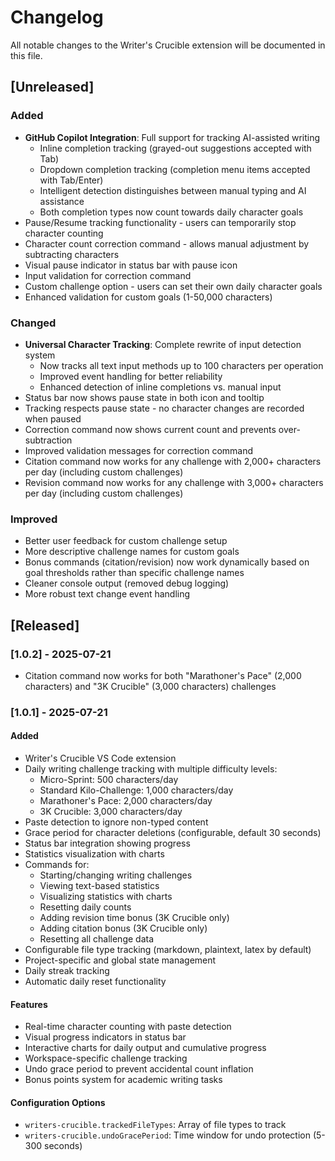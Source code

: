 # Changelog

All notable changes to the Writer's Crucible extension will be documented in this file.


## [Unreleased]

### Added
- **GitHub Copilot Integration**: Full support for tracking AI-assisted writing
  - Inline completion tracking (grayed-out suggestions accepted with Tab)
  - Dropdown completion tracking (completion menu items accepted with Tab/Enter)
  - Intelligent detection distinguishes between manual typing and AI assistance
  - Both completion types now count towards daily character goals
- Pause/Resume tracking functionality - users can temporarily stop character counting
- Character count correction command - allows manual adjustment by subtracting characters
- Visual pause indicator in status bar with pause icon
- Input validation for correction command
- Custom challenge option - users can set their own daily character goals
- Enhanced validation for custom goals (1-50,000 characters)

### Changed
- **Universal Character Tracking**: Complete rewrite of input detection system
  - Now tracks all text input methods up to 100 characters per operation
  - Improved event handling for better reliability
  - Enhanced detection of inline completions vs. manual input
- Status bar now shows pause state in both icon and tooltip
- Tracking respects pause state - no character changes are recorded when paused
- Correction command now shows current count and prevents over-subtraction
- Improved validation messages for correction command
- Citation command now works for any challenge with 2,000+ characters per day (including custom challenges)
- Revision command now works for any challenge with 3,000+ characters per day (including custom challenges)

### Improved
- Better user feedback for custom challenge setup
- More descriptive challenge names for custom goals
- Bonus commands (citation/revision) now work dynamically based on goal thresholds rather than specific challenge names
- Cleaner console output (removed debug logging)
- More robust text change event handling

## [Released]

### [1.0.2] - 2025-07-21

- Citation command now works for both "Marathoner's Pace" (2,000 characters) and "3K Crucible" (3,000 characters) challenges

### [1.0.1] - 2025-07-21

#### Added
- Writer's Crucible VS Code extension
- Daily writing challenge tracking with multiple difficulty levels:
  - Micro-Sprint: 500 characters/day
  - Standard Kilo-Challenge: 1,000 characters/day
  - Marathoner's Pace: 2,000 characters/day
  - 3K Crucible: 3,000 characters/day
- Paste detection to ignore non-typed content
- Grace period for character deletions (configurable, default 30 seconds)
- Status bar integration showing progress
- Statistics visualization with charts
- Commands for:
  - Starting/changing writing challenges
  - Viewing text-based statistics
  - Visualizing statistics with charts
  - Resetting daily counts
  - Adding revision time bonus (3K Crucible only)
  - Adding citation bonus (3K Crucible only)
  - Resetting all challenge data
- Configurable file type tracking (markdown, plaintext, latex by default)
- Project-specific and global state management
- Daily streak tracking
- Automatic daily reset functionality

#### Features
- Real-time character counting with paste detection
- Visual progress indicators in status bar
- Interactive charts for daily output and cumulative progress
- Workspace-specific challenge tracking
- Undo grace period to prevent accidental count inflation
- Bonus points system for academic writing tasks

#### Configuration Options
- `writers-crucible.trackedFileTypes`: Array of file types to track
- `writers-crucible.undoGracePeriod`: Time window for undo protection (5-300 seconds)
